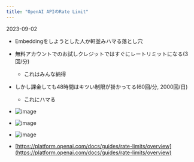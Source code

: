 ```yaml
---
title: "OpenAI APIのRate Limit"
---
```


2023-09-02
- Embeddingをしようとした人か軒並みハマる落とし穴
- 無料アカウントでのお試しクレジットではすぐにレートリミットになる(3回/分)
    - これはみんな納得
- しかし課金しても48時間はキツい制限が掛かってる(60回/分, 2000回/日)
    - これにハマる
- ![image](https://gyazo.com/563729eea4e188ca7f9ab908bc1cc729/thumb/1000)
- ![image](https://gyazo.com/ee63e67c08043c136c6ffb1c2134f92f/thumb/1000)
- ![image](https://gyazo.com/c7732b3116c73d70df88afb8adc8effe/thumb/1000)

- [https://platform.openai.com/docs/guides/rate-limits/overview](https://platform.openai.com/docs/guides/rate-limits/overview)
